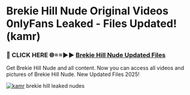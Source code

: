 # Brekie Hill Nude Original Videos 0nlyFans Leaked - Files Updated! (kamr)

<h3>🔴 CLICK HERE 🌐==►► <a href="https://tinyurl.com/yc6ubb5a" rel="nofollow">Brekie Hill Nude Updated Files</a></h3>

Get Brekie Hill Nude and all content. Now you can access all videos and pictures of Brekie Hill Nude. New Updated Files 2025!

[![kamr](https://i.imgur.com/7eu0CRL.gif)](https://tinyurl.com/yc6ubb5a)
brekie hill leaked nudes